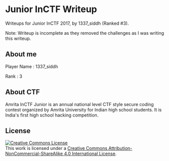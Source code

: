 # Junior InCTF Writeup
Writeups for Junior InCTF 2017, by 1337_siddh (Ranked #3).

Note: Writeup is incomplete as they removed the challenges as I was writing this writeup.

## About me

Player Name : 1337_siddh

Rank : 3

## About CTF

Amrita InCTF Junior is an annual national level CTF style secure coding contest organized by Amrita University for Indian high school students. It is India's first high school hacking competition.

## License
<a rel="license" href="http://creativecommons.org/licenses/by-nc-sa/4.0/"><img alt="Creative Commons License" style="border-width:0" src="https://i.creativecommons.org/l/by-nc-sa/4.0/88x31.png" /></a><br />This work is licensed under a <a rel="license" href="http://creativecommons.org/licenses/by-nc-sa/4.0/">Creative Commons Attribution-NonCommercial-ShareAlike 4.0 International License</a>.
